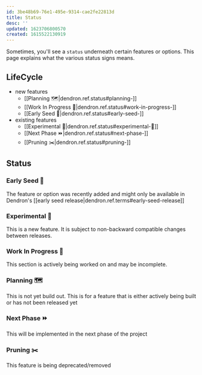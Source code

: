 ```yaml
---
id: 3be48b69-76e1-495e-9314-cae2fe22813d
title: Status
desc: ''
updated: 1623706800570
created: 1615522130919
---
```



Sometimes, you'll see a `status` underneath certain features or options. This page explains what the various status signs means.

## LifeCycle
- new features
	- [[Planning 🗺️|dendron.ref.status#planning-️]]
	- [[Work In Progress 🚧|dendron.ref.status#work-in-progress-]]
	- [[Early Seed 🌱|dendron.ref.status#early-seed-]]
- existing features
	- [[Experimental 🧪|dendron.ref.status#experimental-🧪]]
	- [[Next Phase ⏩|dendron.ref.status#next-phase-]]
	- [[Pruning ✂️|dendron.ref.status#pruning-️]]

## Status

### Early Seed 🌱

The feature or option was recently added and might only be available in Dendron's [[early seed release|dendron.ref.terms#early-seed-release]]

### Experimental 🧪 

This is a new feature. It is subject to non-backward compatible changes between releases.

### Work In Progress 🚧

This section is actively being worked on and may be incomplete. 

### Planning 🗺️ 

This is not yet build out. This is for a feature that is either actively being built or has not been released yet

### Next Phase ⏩

This will be implemented in the next phase of the project

### Pruning ✂️

This feature is being deprecated/removed

